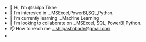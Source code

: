 - 👋 Hi, I’m @shilpa Tikhe
- 👀 I’m interested in ...MSExcel,PowerBI,SQL,Python.
- 🌱 I’m currently learning ...Machine Learning
- 💞️ I’m looking to collaborate on ...MSExcel, SQL, PowerBI,Python.
- 📫 How to reach me ...shilpasbobade@gmail.com
- 

<!---
shilpasbobade/shilpasbobade is a ✨ special ✨ repository because its `README.md` (this file) appears on your GitHub profile.
You can click the Preview link to take a look at your changes.
--->
